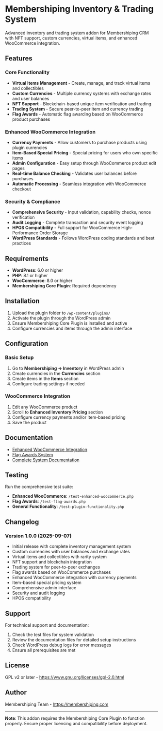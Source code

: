 # Membershiping Inventory & Trading System

Advanced inventory and trading system addon for Membershiping CRM with NFT support, custom currencies, virtual items, and enhanced WooCommerce integration.

## Features

### Core Functionality
- **Virtual Items Management** - Create, manage, and track virtual items and collectibles
- **Custom Currencies** - Multiple currency systems with exchange rates and user balances
- **NFT Support** - Blockchain-based unique item verification and trading
- **Trading System** - Secure peer-to-peer item and currency trading
- **Flag Awards** - Automatic flag awarding based on WooCommerce product purchases

### Enhanced WooCommerce Integration
- **Currency Payments** - Allow customers to purchase products using plugin currencies
- **Item-Based Special Pricing** - Special pricing for users who own specific items
- **Admin Configuration** - Easy setup through WooCommerce product edit pages
- **Real-time Balance Checking** - Validates user balances before purchases
- **Automatic Processing** - Seamless integration with WooCommerce checkout

### Security & Compliance
- **Comprehensive Security** - Input validation, capability checks, nonce verification
- **Audit Logging** - Complete transaction and security event logging
- **HPOS Compatibility** - Full support for WooCommerce High-Performance Order Storage
- **WordPress Standards** - Follows WordPress coding standards and best practices

## Requirements

- **WordPress**: 6.0 or higher
- **PHP**: 8.1 or higher
- **WooCommerce**: 8.0 or higher
- **Membershiping Core Plugin**: Required dependency

## Installation

1. Upload the plugin folder to `/wp-content/plugins/`
2. Activate the plugin through the WordPress admin
3. Ensure Membershiping Core Plugin is installed and active
4. Configure currencies and items through the admin interface

## Configuration

### Basic Setup
1. Go to **Membershiping → Inventory** in WordPress admin
2. Create currencies in the **Currencies** section
3. Create items in the **Items** section
4. Configure trading settings if needed

### WooCommerce Integration
1. Edit any WooCommerce product
2. Scroll to **Enhanced Inventory Pricing** section
3. Configure currency payments and/or item-based pricing
4. Save the product

## Documentation

- [Enhanced WooCommerce Integration](ENHANCED-WOOCOMMERCE-DOCUMENTATION.md)
- [Flag Awards System](FLAG-AWARDS-DOCUMENTATION.md)
- [Complete System Documentation](FULL-DOCUMENTATION.md)

## Testing

Run the comprehensive test suite:
- **Enhanced WooCommerce**: `/test-enhanced-woocommerce.php`
- **Flag Awards**: `/test-flag-awards.php`
- **General Functionality**: `/test-plugin-functionality.php`

## Changelog

### Version 1.0.0 (2025-09-07)
- Initial release with complete inventory management system
- Custom currencies with user balances and exchange rates
- Virtual items and collectibles with rarity system
- NFT support and blockchain integration
- Trading system for peer-to-peer exchanges
- Flag awards based on WooCommerce purchases
- Enhanced WooCommerce integration with currency payments
- Item-based special pricing system
- Comprehensive admin interface
- Security and audit logging
- HPOS compatibility

## Support

For technical support and documentation:
1. Check the test files for system validation
2. Review the documentation files for detailed setup instructions
3. Check WordPress debug logs for error messages
4. Ensure all prerequisites are met

## License

GPL v2 or later - https://www.gnu.org/licenses/gpl-2.0.html

## Author

Membershiping Team - https://membershiping.com

---

**Note**: This addon requires the Membershiping Core Plugin to function properly. Ensure proper licensing and compatibility before deployment.
